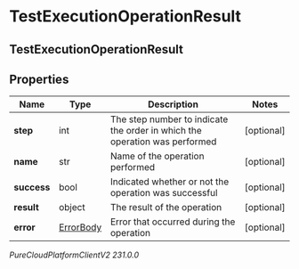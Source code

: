 # TestExecutionOperationResult

## TestExecutionOperationResult

## Properties

|Name | Type | Description | Notes|
|------------ | ------------- | ------------- | -------------|
| **step** | int | The step number to indicate the order in which the operation was performed | [optional] |
| **name** | str | Name of the operation performed | [optional] |
| **success** | bool | Indicated whether or not the operation was successful | [optional] |
| **result** | object | The result of the operation | [optional] |
| **error** | [ErrorBody](ErrorBody) | Error that occurred during the operation | [optional] |



_PureCloudPlatformClientV2 231.0.0_

